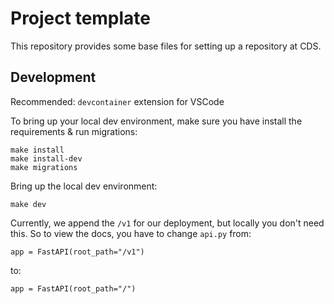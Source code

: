 # Project template

This repository provides some base files for setting up a repository at
CDS.


## Development
Recommended: `devcontainer` extension for VSCode

To bring up your local dev environment, make sure you have install the requirements & run migrations:
```
make install
make install-dev
make migrations
```

Bring up the local dev environment:
```
make dev
```

Currently, we append the `/v1` for our deployment, but locally you don't need this. So to view the docs, you have to change `api.py` from:
```
app = FastAPI(root_path="/v1")
```
to:
```
app = FastAPI(root_path="/")
```